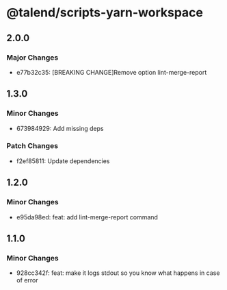# @talend/scripts-yarn-workspace

## 2.0.0

### Major Changes

- e77b32c35: [BREAKING CHANGE]Remove option lint-merge-report

## 1.3.0

### Minor Changes

- 673984929: Add missing deps

### Patch Changes

- f2ef85811: Update dependencies

## 1.2.0

### Minor Changes

- e95da98ed: feat: add lint-merge-report command

## 1.1.0

### Minor Changes

- 928cc342f: feat: make it logs stdout so you know what happens in case of error
